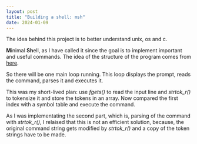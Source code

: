 ```yaml
---
layout: post
title: "Building a shell: msh"
date: 2024-01-09
---
```


The idea behind this project is to better understand unix, os and c.

**M**inimal **Sh**ell, as I have called it since the goal is to implement important and useful commands. The idea of the structure of the program comes from [here](https://brennan.io/2015/01/16/write-a-shell-in-c/).

So there will be one main loop running. This loop displays the prompt, reads the command, parses it and executes it.

This was my short-lived plan: use *fgets()* to read the input line and *strtok_r()* to tokensize it and store the tokens in an array. Now compared the first index with a symbol table and execute the command.

As I was implementating the second part, which is, parsing of the command with *strtok_r()*, I relaised that this is not an efficient solution, because, the original command string gets modified by *strtok_r()* and a copy of the token strings have to be made.